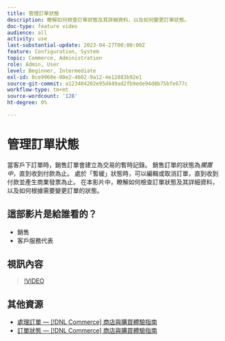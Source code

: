 ```yaml
---
title: 管理訂單狀態
description: 瞭解如何檢查訂單狀態及其詳細資料，以及如何變更訂單狀態。
doc-type: feature video
audience: all
activity: use
last-substantial-update: 2023-04-27T00:00:00Z
feature: Configuration, System
topic: Commerce, Administration
role: Admin, User
level: Beginner, Intermediate
exl-id: 0ce9960e-00e2-4602-9a12-4e12883b92e1
source-git-commit: a123404202e95d449ad2fb9ede94d8b75bfe677c
workflow-type: tm+mt
source-wordcount: '128'
ht-degree: 0%

---
```


# 管理訂單狀態

當客戶下訂單時，銷售訂單會建立為交易的暫時記錄。 銷售訂單的狀態為&#x200B;_擱置中_，直到收到付款為止。 處於「暫緩」狀態時，可以編輯或取消訂單，直到收到付款並產生商業發票為止。 在本影片中，瞭解如何檢查訂單狀態及其詳細資料，以及如何根據需要變更訂單的狀態。

## 這部影片是給誰看的？

- 銷售
- 客戶服務代表

## 視訊內容

>[!VIDEO](https://video.tv.adobe.com/v/343935?quality=12&learn=on)

## 其他資源

- [處理訂單 —  [!DNL Commerce] 商店與購買體驗指南](https://experienceleague.adobe.com/docs/commerce-admin/stores-sales/order-management/orders/order-processing.html#process-an-order)
- [訂單狀態 —  [!DNL Commerce] 商店與購買體驗指南](https://experienceleague.adobe.com/docs/commerce-admin/stores-sales/order-management/orders/order-status.html)
